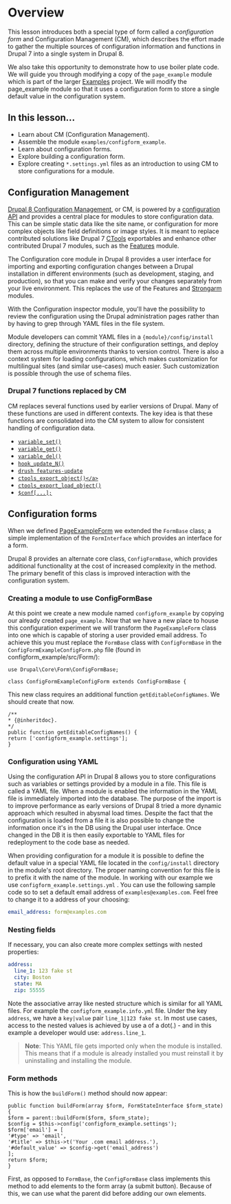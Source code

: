 <!--
{
"name" : "drupal-8-configuration-forms-and-cm",
"version" : "0.0.1",
"title" : "Lesson 3.1 - Configuration forms and management",
"description" : "Configuration forms and management",
"freshnessDate" : 2015-12-11,
"homepage" : "https://docs.acquia.com/articles/drupal-8-configuration-forms-and-cm",
"canonicalSource" : "https://docs.acquia.com/articles/drupal-8-configuration-forms-and-cm",
"license" : "CC BY-SA"
}
-->

<!-- @section -->

# Overview

This lesson introduces both a special type of form called a _configuration form_ and Configuration Management (CM), which describes the effort made to gather the multiple sources of configuration information and functions in Drupal 7 into a single system in Drupal 8.

We also take this opportunity to demonstrate how to use boiler plate code. We will guide you through modifying a copy of the `page_example` module which is part of the larger [Examples](http://drupal.org/project/examples) project. We will modify the page_example module so that it uses a configuration form to store a single default value in the configuration system.

<!-- @section -->

## In this lesson...

*   Learn about CM (Configuration Management).
*   Assemble the module `examples/configform_example`.
*   Learn about configuration forms.
*   Explore building a configuration form.
*   Explore creating `*.settings.yml` files as an introduction to using CM to store configurations for a module.

<!-- @section -->

## Configuration Management

[Drupal 8 Configuration Management](https://groups.drupal.org/build-systems-change-management/cmi), or CM, is powered by a [configuration API](https://www.drupal.org/developing/api/8/configuration) and provides a central place for modules to store configuration data. This can be simple static data like the site name, or configuration for more complex objects like field definitions or image styles. It is meant to replace contributed solutions like Drupal 7 [CTools](http://drupal.org/project/ctools) exportables and enhance other contributed Drupal 7 modules, such as the [Features](http://drupal.org/project/features) module.

The Configuration core module in Drupal 8 provides a user interface for importing and exporting configuration changes between a Drupal installation in different environments (such as development, staging, and production), so that you can make and verify your changes separately from your live environment. This replaces the use of the Features and [Strongarm](https://www.drupal.org/project/strongarm) modules.

With the Configuration inspector module, you'll have the possibility to review the configuration using the Drupal administration pages rather than by having to grep through YAML files in the file system.

Module developers can commit YAML files in a `{module}/config/install` directory, defining the structure of their configuration settings, and deploy them across multiple environments thanks to version control. There is also a context system for loading configurations, which makes customization for multilingual sites (and similar use-cases) much easier. Such customization is possible through the use of schema files.

### Drupal 7 functions replaced by CM

CM replaces several functions used by earlier versions of Drupal. Many of these functions are used in different contexts. The key idea is that these functions are consolidated into the CM system to allow for consistent handling of configuration data.

*   [`variable_set()`](https://api.drupal.org/api/drupal/includes%21bootstrap.inc/function/variable_set/7)
*   [`variable_get()`](https://api.drupal.org/api/drupal/includes%21bootstrap.inc/function/variable_get/7)
*   [`variable_del()`](https://api.drupal.org/api/drupal/includes%21bootstrap.inc/function/variable_del/7)
*   [`hook_update_N()`](https://api.drupal.org/api/drupal/modules%21system%21system.api.php/function/hook_update_N/7)
*   [`drush features-update`](https://www.drupal.org/node/960926)
*   [`ctools_export_object()</a>`](http://drupalcontrib.org/api/drupal/contributions%21ctools%21includes%21export.inc/function/ctools_export_object/7)
*   [`ctools_export_load_object()`](http://drupalcontrib.org/api/drupal/contributions%21ctools%21includes%21export.inc/function/ctools_export_load_object/7)
*   [`$conf[...];`](https://api.drupal.org/api/drupal/developer%21globals.php/global/conf/7)

<!-- @section -->

## Configuration forms

When we defined [PageExampleForm](https://docs.acquia.com/articles/creating-forms-drupal-8#form-create) we extended the `FormBase` class; a simple implementation of the `FormInterface` which provides an interface for a form.

Drupal 8 provides an alternate core class, `ConfigFormBase`, which provides additional functionality at the cost of increased complexity in the method. The primary benefit of this class is improved interaction with the configuration system.

### Creating a module to use ConfigFormBase

At this point we create a new module named `configform_example` by copying our already created `page_example`. Now that we have a new place to house this configuration experiment we will transform the `PageExampleForm` class into one which is capable of storing a user provided email address. To achieve this you must replace the `FormBase` class with `ConfigFormBase` in the `ConfigFormExampleConfigForm.php` file (found in configform_example/src/Form/):

```
use Drupal\Core\Form\ConfigFormBase;

class ConfigFormExampleConfigForm extends ConfigFormBase {
```

This new class requires an additional function `getEditableConfigNames`. We should create that now.

```
/**
* {@inheritdoc}.
*/
public function getEditableConfigNames() {
return ['configform_example.settings'];
}
```

### Configuration using YAML

Using the configuration API in Drupal 8 allows you to store configurations such as variables or settings provided by a module in a file. This file is called a YAML file. When a module is enabled the information in the YAML file is immediately imported into the database. The purpose of the import is to improve performance as early versions of Drupal 8 tried a more dynamic approach which resulted in abysmal load times. Despite the fact that the configuration is loaded from a file it is also possible to change the information once it's in the DB using the Drupal user interface. Once changed in the DB it is then easily exportable to YAML files for redeployment to the code base as needed.

When providing configuration for a module it is possible to define the default value in a special YAML file located in the `config/install` directory in the module's root directory. The proper naming convention for this file is to prefix it with the name of the module. In working with our example we use `configform_example.settings.yml` . You can use the following sample code so to set a default email address of `examples@examples.com`. Feel free to change it to a address of your choosing:

```yml
email_address: form@examples.com
```

### Nesting fields

If necessary, you can also create more complex settings with nested properties:

```yml
address:
  line_1: 123 fake st
  city: Boston
  state: MA
  zip: 55555
```

Note the associative array like nested structure which is similar for all YAML files. For example the `configform_example.info.yml` file. Under the key `address`, we have a `key|value` pair `line_1|123 fake st`. In most use cases, access to the nested values is achieved by use a of a dot(.) - and in this example a developer would use: `address.line_1`.

> **Note**:
This YAML file gets imported only when the module is installed. This means that if a module is already installed you must reinstall it by uninstalling and installing the module.

### Form methods

This is how the `buildForm()` method should now appear:

```
public function buildForm(array $form, FormStateInterface $form_state) {
$form = parent::buildForm($form, $form_state);
$config = $this->config('configform_example.settings');
$form['email'] = [
'#type' => 'email',
'#title' => $this->t('Your .com email address.'),
'#default_value' => $config->get('email_address')
];
return $form;
}
```

First, as opposed to `FormBase`, the `ConfigFormBase` class implements this method to add elements to the form array (a submit button). Because of this, we can use what the parent did before adding our own elements.

<!-- @task, "text" : "Knock together your first standalone configuration form which pulls in the defaults from a .settings.yml file as described above." -->
